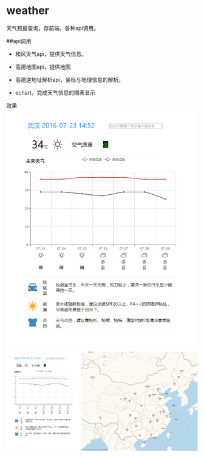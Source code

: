 # weather
天气预报查询，存前端，各种api调用。


##api调用

* 和风天气api，提供天气信息。

* 高德地图api，提供地图

* 高德逆地址解析api，坐标与地理信息的解析。

* echart，完成天气信息的图表显示

效果
![效果图](/img/效果图1.png)
![整体](/img/整体.png)
